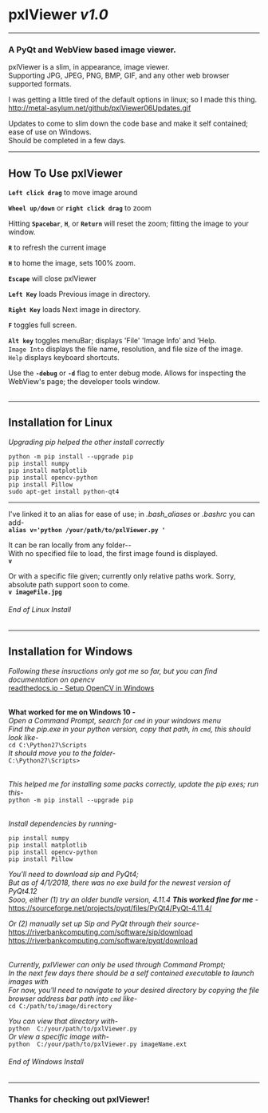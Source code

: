 # **pxlViewer**  *v1.0*
-----------------------------------
### **A PyQt and WebView based image viewer.**<br/>

pxlViewer is a slim, in appearance, image viewer.<br/>
Supporting JPG, JPEG, PNG, BMP, GIF, and any other web browser supported formats.<br/>

I was getting a little tired of the default options in linux; so I made this thing.<br/>
http://metal-asylum.net/github/pxlViewer06Updates.gif

Updates to come to slim down the code base and make it self contained; ease of use on Windows.<br/>
Should be completed in a few days.<br/>

______________________________
## How To Use pxlViewer<br/>
**`Left click drag`** to move image around

**`Wheel up/down`** or **`right click drag`** to zoom

Hitting **`Spacebar`**, **`H`**, or **`Return`** will reset the zoom; fitting the image to your window.

**`R`** to refresh the current image

**`H`** to home the image, sets 100% zoom.

**`Escape`** will close pxlViewer

**`Left Key`** loads Previous image in directory.

**`Right Key`** loads Next image in directory.

**`F`** toggles full screen.

**`Alt key`** toggles menuBar; displays 'File' 'Image Info' and 'Help.<br/>
`Image Into` displays the file name, resolution, and file size of the image.<br/>
`Help` displays keyboard shortcuts.

Use the **`-debug`** or **`-d`** flag to enter debug mode.  Allows for inspecting the WebView's page; the developer tools window.
<br/>
<br/>

______________________________
## Installation for Linux<br/>
*Upgrading pip helped the other install correctly*<br/>
```
python -m pip install --upgrade pip
pip install numpy
pip install matplotlib
pip install opencv-python
pip install Pillow
sudo apt-get install python-qt4
```

______________________________

I've linked it to an alias for ease of use; in *.bash_aliases* or *.bashrc* you can add-<br/>
**`alias v='python /your/path/to/pxlViewer.py '`**

It can be ran locally from any folder--<br/>
With no specified file to load, the first image found is displayed.<br/>
**`v`**

Or with a specific file given; currently only relative paths work. Sorry, absolute path support soon to come.<br/>
**`v imageFile.jpg`**<br/>

###### End of Linux Install<br/>

______________________________
## Installation for Windows<br/>
*Following these insructions only got me so far, but you can find documentation on opencv*<br/>
[readthedocs.io - Setup OpenCV in Windows](http://opencv-python-tutroals.readthedocs.io/en/latest/py_tutorials/py_setup/py_setup_in_windows/py_setup_in_windows.html)<br/>
<br/>

**What worked for me on Windows 10 -**<br/>
*Open a Command Prompt, search for `cmd` in your windows menu*<br/>
*Find the pip.exe in your python version, copy that path, in `cmd`, this should look like-*<br/>
`cd C:\Python27\Scripts`<br/>
*It should move you to the folder-*<br/>
`C:\Python27\Scripts>`<br/>
<br/>

*This helped me for installing some packs correctly, update the pip exes; run this-*<br/>
`python -m pip install --upgrade pip`<br/>
<br/>

*Install dependencies by running-*<br/>
```
pip install numpy
pip install matplotlib
pip install opencv-python
pip install Pillow
```

*You'll need to download sip and PyQt4;*<br/>
*But as of 4/1/2018, there was no exe build for the newest version of PyQt4.12*<br/>
*Sooo, either (1) try an older bundle version, 4.11.4 **This worked fine for me** -*<br/>
https://sourceforge.net/projects/pyqt/files/PyQt4/PyQt-4.11.4/<br/>

*Or (2) manually set up Sip and PyQt through their source-*<br/>
https://riverbankcomputing.com/software/sip/download<br/>
https://riverbankcomputing.com/software/pyqt/download<br/><br/>


*Currently, pxlViewer can only be used through Command Prompt;*<br/>
*In the next few days there should be a self contained executable to launch images with*<br/>
*For now, you'll need to navigate to your desired directory by copying the file browser address bar path into `cmd` like-*<br/>
`cd C:/path/to/image/directory`

*You can view that directory with-*<br/>
`python  C:/your/path/to/pxlViewer.py`<br/>
*Or view a specific image with-*<br/>
`python  C:/your/path/to/pxlViewer.py imageName.ext`<br/>
###### End of Windows Install<br/>
______________________________

### Thanks for checking out pxlViewer!

